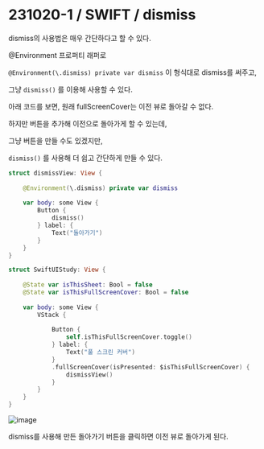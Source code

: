 # 231020-1 / SWIFT / dismiss

dismiss의 사용법은 매우 간단하다고 할 수 있다. 

@Environment 프로퍼티 래퍼로 

`@Environment(\.dismiss) private var dismiss` 이 형식대로 dismiss를 써주고, 

그냥 `dismiss()` 를 이용해 사용할 수 있다.

아래 코드를 보면, 원래 fullScreenCover는 이전 뷰로 돌아갈 수 없다. 

하지만 버튼을 추가해 이전으로 돌아가게 할 수 있는데, 

그냥 버튼을 만들 수도 있겠지만, 

`dismiss()` 를 사용해 더 쉽고 간단하게 만들 수 있다.

```swift
struct dismissView: View {
    
    @Environment(\.dismiss) private var dismiss
    
    var body: some View {
        Button {
            dismiss()
        } label: {
            Text("돌아가기")
        }
    }
}

struct SwiftUIStudy: View {
    
    @State var isThisSheet: Bool = false
    @State var isThisFullScreenCover: Bool = false
    
    var body: some View {
        VStack {
        
            Button {
                self.isThisFullScreenCover.toggle()
            } label: {
                Text("풀 스크린 커버")
            }
            .fullScreenCover(isPresented: $isThisFullScreenCover) {
                dismissView()
            }
        }
    }
}
```

![image](https://cdn.discordapp.com/attachments/1147333440077832295/1164714836438040627/2023-10-20_9.00.48.png?ex=65443838&is=6531c338&hm=565b07778710192893906ffcff51d4ee0c1ded51a83a85ab8db5dc6968cf99f0&)

dismiss를 사용해 만든 돌아가기 버튼을 클릭하면 이전 뷰로 돌아가게 된다.